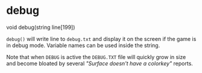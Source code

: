 # debug

<Prototype>void debug(string line[199])</Prototype>

`debug()` will write line to `debug.txt` and display it on the screen if the game is in debug mode. Variable names can be used inside the string.

<VersionInfo freedink="109.6">

Note that when `DEBUG` is active the `DEBUG.TXT` file will quickly grow in size and become bloated by several *"Surface doesn't have a colorkey"* reports.

</VersionInfo>
